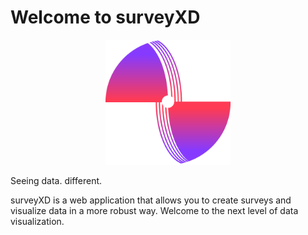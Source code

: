 # Welcome to surveyXD

<p align="center">
  <img width="200px" src="https://github.com/labXD/surveyXD/blob/main/apps/surveyxd/src/public/logo.png" />
</p>

Seeing data. different.

surveyXD is a web application that allows you to create surveys and visualize
data in a more robust way. Welcome to the next level of data visualization.
